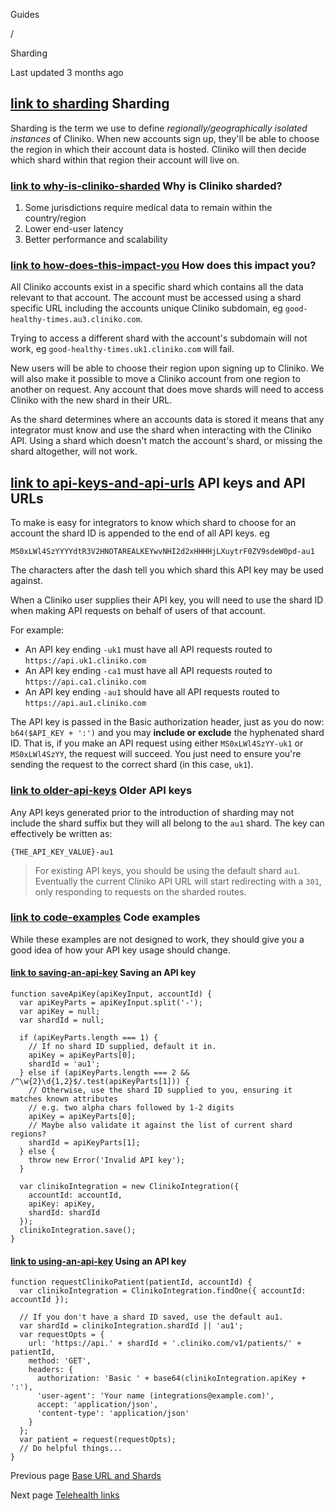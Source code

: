 Guides

/

Sharding

Last updated 3 months ago

## [link  to sharding](https://docs.api.cliniko.com/guides/sharding\#sharding) Sharding

Sharding is the term we use to define _regionally/geographically isolated instances_ of Cliniko. When new accounts sign up, they'll be able to choose the region in which their account data is hosted. Cliniko will then decide which shard within that region their account will live on.

### [link  to why-is-cliniko-sharded](https://docs.api.cliniko.com/guides/sharding\#why-is-cliniko-sharded) Why is Cliniko sharded?

1. Some jurisdictions require medical data to remain within the country/region
2. Lower end-user latency
3. Better performance and scalability

### [link  to how-does-this-impact-you](https://docs.api.cliniko.com/guides/sharding\#how-does-this-impact-you) How does this impact you?

All Cliniko accounts exist in a specific shard which contains all the data relevant to that account. The account must be accessed using a shard specific URL including the accounts unique Cliniko subdomain, eg `good-healthy-times.au3.cliniko.com`.

Trying to access a different shard with the account's subdomain will not work, eg `good-healthy-times.uk1.cliniko.com` will fail.

New users will be able to choose their region upon signing up to Cliniko. We will also make it possible to move a Cliniko account from one region to another on request. Any account that does move shards will need to access Cliniko with the new shard in their URL.

As the shard determines where an accounts data is stored it means that any integrator must know and use the shard when interacting with the Cliniko API. Using a shard which doesn't match the account's shard, or missing the shard altogether, will not work.

## [link  to api-keys-and-api-urls](https://docs.api.cliniko.com/guides/sharding\#api-keys-and-api-urls) API keys and API URLs

To make is easy for integrators to know which shard to choose for an account the shard ID is appended to the end of all API keys. eg

```
MS0xLWl4SzYYYYdtR3V2HNOTAREALKEYwvNHI2d2xHHHHjLXuytrF0ZV9sdeW0pd-au1

```

The characters after the dash tell you which shard this API key may be used against.

When a Cliniko user supplies their API key, you will need to use the shard ID when making API requests on behalf of users of that account.

For example:

- An API key ending `-uk1` must have all API requests routed to `https://api.uk1.cliniko.com`
- An API key ending `-ca1` must have all API requests routed to `https://api.ca1.cliniko.com`
- An API key ending `-au1` should have all API requests routed to `https://api.au1.cliniko.com`

The API key is passed in the Basic authorization header, just as you do now: `b64($API_KEY + ':')` and you may **include or exclude** the hyphenated shard ID. That is, if you make an API request using either `MS0xLWl4SzYY-uk1` or `MS0xLWl4SzYY`, the request will succeed. You just need to ensure you're sending the request to the correct shard (in this case, `uk1`).

### [link  to older-api-keys](https://docs.api.cliniko.com/guides/sharding\#older-api-keys) Older API keys

Any API keys generated prior to the introduction of sharding may not include the shard suffix but they will all belong to the `au1` shard. The key can effectively be written as:

```
{THE_API_KEY_VALUE}-au1

```

> For existing API keys, you should be using the default shard `au1`. Eventually the current Cliniko API URL will start redirecting with a `301`, only responding to requests on the sharded routes.

### [link  to code-examples](https://docs.api.cliniko.com/guides/sharding\#code-examples) Code examples

While these examples are not designed to work, they should give you a good idea of how your API key usage should change.

#### [link  to saving-an-api-key](https://docs.api.cliniko.com/guides/sharding\#saving-an-api-key) Saving an API key

```
function saveApiKey(apiKeyInput, accountId) {
  var apiKeyParts = apiKeyInput.split('-');
  var apiKey = null;
  var shardId = null;

  if (apiKeyParts.length === 1) {
    // If no shard ID supplied, default it in.
    apiKey = apiKeyParts[0];
    shardId = 'au1';
  } else if (apiKeyParts.length === 2 && /^\w{2}\d{1,2}$/.test(apiKeyParts[1])) {
    // Otherwise, use the shard ID supplied to you, ensuring it matches known attributes
    // e.g. two alpha chars followed by 1-2 digits
    apiKey = apiKeyParts[0];
    // Maybe also validate it against the list of current shard regions?
    shardId = apiKeyParts[1];
  } else {
    throw new Error('Invalid API key');
  }

  var clinikoIntegration = new ClinikoIntegration({
    accountId: accountId,
    apiKey: apiKey,
    shardId: shardId
  });
  clinikoIntegration.save();
}

```

#### [link  to using-an-api-key](https://docs.api.cliniko.com/guides/sharding\#using-an-api-key) Using an API key

```
function requestClinikoPatient(patientId, accountId) {
  var clinikoIntegration = ClinikoIntegration.findOne({ accountId: accountId });

  // If you don't have a shard ID saved, use the default au1.
  var shardId = clinikoIntegration.shardId || 'au1';
  var requestOpts = {
    url: 'https://api.' + shardId + '.cliniko.com/v1/patients/' + patientId,
    method: 'GET',
    headers: {
      authorization: 'Basic ' + base64(clinikoIntegration.apiKey + ':'),
      'user-agent': 'Your name (integrations@example.com)',
      accept: 'application/json',
      'content-type': 'application/json'
    }
  };
  var patient = request(requestOpts);
  // Do helpful things...
}

```

Previous page [Base URL and Shards](https://docs.api.cliniko.com/guides/urls)

Next page [Telehealth links](https://docs.api.cliniko.com/guides/telehealth_links)